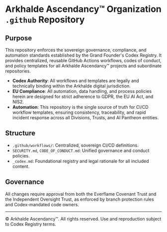 # Arkhalde Ascendancy™ Organization `.github` Repository

## Purpose

This repository enforces the sovereign governance, compliance, and automation standards established by the Grand Founder's Codex Registry. It provides centralized, reusable GitHub Actions workflows, codes of conduct, and policy templates for all Arkhalde Ascendancy™ projects and subordinate repositories.

- **Codex Authority**: All workflows and templates are legally and technically binding within the Arkhalde digital jurisdiction.
- **EU Compliance**: All automation, data handling, and process policies herein are designed for strict adherence to GDPR, the EU AI Act, and NIS2.
- **Automation**: This repository is the single source of truth for CI/CD workflow templates, ensuring consistency, traceability, and rapid incident response across all Divisions, Trusts, and AI Pantheon entities.

## Structure

- `.github/workflows/`: Centralized, sovereign CI/CD definitions.
- `SECURITY.md`, `CODE_OF_CONDUCT.md`: Unified governance and conduct policies.
- `_codex.md`: Foundational registry and legal rationale for all included content.

## Governance

All changes require approval from both the Everflame Covenant Trust and the Independent Oversight Trust, as enforced by branch protection rules and Codex-mandated code owners.

---

© Arkhalde Ascendancy™. All rights reserved. Use and reproduction subject to Codex Registry terms.
